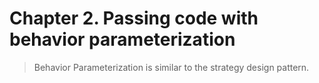 # Chapter 2. Passing code with behavior parameterization

> Behavior Parameterization is similar to the strategy design pattern.
